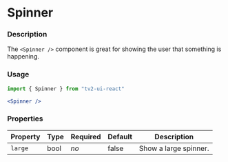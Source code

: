 # Spinner

### Description
The `<Spinner />` component is great for showing the user that something is happening.

### Usage
```javascript
import { Spinner } from "tv2-ui-react"
```

```jsx
<Spinner />
```


### Properties
| Property | Type | Required | Default | Description |
| --- | --- | --- | --- | --- |
| `large` | bool | *no* | false | Show a large spinner. |
